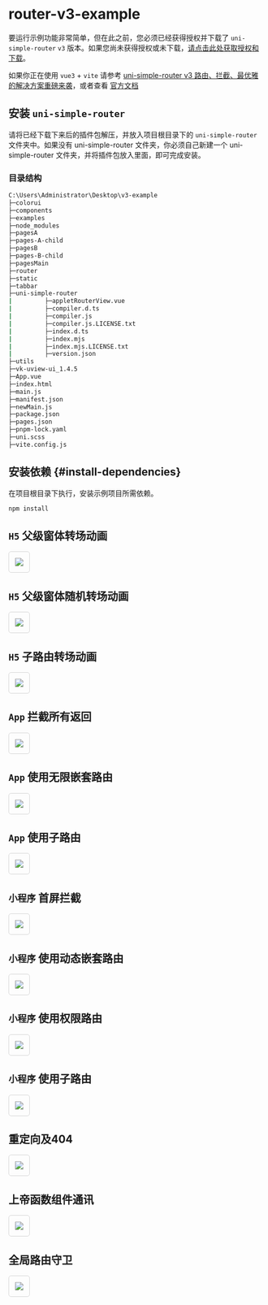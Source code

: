 # router-v3-example

要运行示例功能非常简单，但在此之前，您必须已经获得授权并下载了 `uni-simple-router` `v3` 版本。如果您尚未获得授权或未下载，[请点击此处获取授权和下载](https://v3.hhyang.cn/buy-code/view-auth.html)。

如果你正在使用 `vue3`  + `vite` 请参考 [uni-simple-router v3 路由、拦截、最优雅的解决方案重磅来袭](https://v3.hhyang.cn/blog/function-preview.html)，或者查看 [官方文档](https://v3.hhyang.cn/)

## 安装 `uni-simple-router` 

请将已经下载下来后的插件包解压，并放入项目根目录下的 `uni-simple-router` 文件夹中。如果没有 uni-simple-router 文件夹，你必须自己新建一个 uni-simple-router 文件夹，并将插件包放入里面，即可完成安装。

### 目录结构
```sh
C:\Users\Administrator\Desktop\v3-example
├─colorui
├─components
├─examples
├─node_modules
├─pagesA
├─pages-A-child
├─pagesB
├─pages-B-child
├─pagesMain
├─router
├─static
├─tabbar
├─uni-simple-router
|         ├─appletRouterView.vue
|         ├─compiler.d.ts
|         ├─compiler.js
|         ├─compiler.js.LICENSE.txt
|         ├─index.d.ts
|         ├─index.mjs
|         ├─index.mjs.LICENSE.txt
|         ├─version.json
├─utils
├─vk-uview-ui_1.4.5
├─App.vue
├─index.html
├─main.js
├─manifest.json
├─newMain.js
├─package.json
├─pages.json
├─pnpm-lock.yaml
├─uni.scss
├─vite.config.js
```

## 安装依赖 {#install-dependencies}
在项目根目录下执行，安装示例项目所需依赖。
```sh
npm install
```

## `H5` 父级窗体转场动画 
<img src="https://ask.dcloud.net.cn/uploads/article/20230712/db453a8cf74490cc89a224110c32103d.gif" style="border: 1px solid #cccc;border-radius: 5px;padding: 12px;box-sizing: border-box;">

## `H5` 父级窗体随机转场动画

<img src="https://ask.dcloud.net.cn/uploads/article/20230712/a84832dd27c4c0e5350d2914760e3991.gif" style="border: 1px solid #cccc;border-radius: 5px;padding: 12px;box-sizing: border-box;">


## `H5` 子路由转场动画 

<img src="https://ask.dcloud.net.cn/uploads/article/20230712/2bd6af222c6e393fc7f9bffa266b27ae.gif" style="border: 1px solid #cccc;border-radius: 5px;padding: 12px;box-sizing: border-box;">

## `App` 拦截所有返回 

<img src="https://ask.dcloud.net.cn/uploads/article/20230712/2cdb92ae35915a2f44e27ef5d481cd94.gif" style="border: 1px solid #cccc;border-radius: 5px;padding: 12px;box-sizing: border-box;">

## `App` 使用无限嵌套路由 

<img src="https://ask.dcloud.net.cn/uploads/article/20230712/5c9ebfa9fba5e43763fe50f6077a668d.gif" style="border: 1px solid #cccc;border-radius: 5px;padding: 12px;box-sizing: border-box;">

## `App` 使用子路由 

<img src="https://ask.dcloud.net.cn/uploads/article/20230712/6f08df1106c160a840d572490bd1d2ec.gif" style="border: 1px solid #cccc;border-radius: 5px;padding: 12px;box-sizing: border-box;">

## `小程序` 首屏拦截 

<img src="https://ask.dcloud.net.cn/uploads/article/20230712/990a046fd2eca2f40383d474f595e771.gif" style="border: 1px solid #cccc;border-radius: 5px;padding: 12px;box-sizing: border-box;">

## `小程序` 使用动态嵌套路由 

<img src="https://ask.dcloud.net.cn/uploads/article/20230712/70a5ec752a9f2b9cad6f2adfe9874463.gif" style="border: 1px solid #cccc;border-radius: 5px;padding: 12px;box-sizing: border-box;">

## `小程序` 使用权限路由

<img src="https://ask.dcloud.net.cn/uploads/article/20230712/b9f53b103204a08db6dc77b410541adb.gif" style="border: 1px solid #cccc;border-radius: 5px;padding: 12px;box-sizing: border-box;">

## `小程序` 使用子路由 

<img src="https://ask.dcloud.net.cn/uploads/article/20230712/6a44c886140b6dced6380f6dde2f2868.gif" style="border: 1px solid #cccc;border-radius: 5px;padding: 12px;box-sizing: border-box;">

## 重定向及404

<img src="https://ask.dcloud.net.cn/uploads/article/20230712/3103d68b05550a5362e0766d1f71de74.gif" style="border: 1px solid #cccc;border-radius: 5px;padding: 12px;box-sizing: border-box;">


## 上帝函数组件通讯 

<img src="https://ask.dcloud.net.cn/uploads/article/20230712/489d069e77826ea5160316ad47f0a84f.gif" style="border: 1px solid #cccc;border-radius: 5px;padding: 12px;box-sizing: border-box;">

## 全局路由守卫 

<img src="https://ask.dcloud.net.cn/uploads/article/20230712/2dd5bd4d8e384d54d0e9c7ed4667bce7.gif" style="border: 1px solid #cccc;border-radius: 5px;padding: 12px;box-sizing: border-box;">

